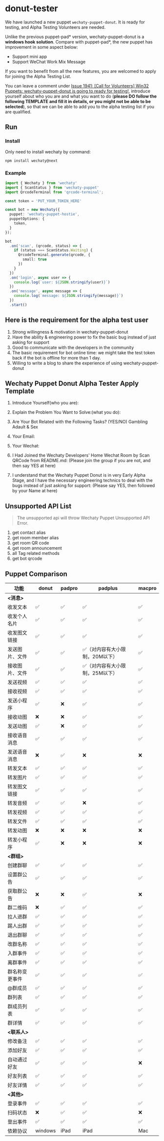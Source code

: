 # donut-tester

We have launched a new puppet `wechaty-puppet-donut`. It is ready for testing, and Alpha Testing Volunteers are needed.

Unlike the previous puppet-pad* version, wechaty-puppet-donut is a **windows hook solution**. Compare with puppet-pad*, the new puppet has improvement in some aspect below:

- Support mini app
- Support WeChat Work Mix Message

If you want to benefit from all the new features, you are welcomed to apply for joining the Alpha Testing List.

You can leave a comment under [Issue 1941: [Call for Volunteers] Win32 Puppets: wechaty-puppet-donut is going to ready for testing!](https://github.com/wechaty/wechaty/issues/1941), introduce yourself about who you are and what you want to do (**please DO follow the following TEMPLATE and fill it in details, or you might not be able to be selected**), so that we can be able to add you to the alpha testing list if you are qualified.

## Run

### Install
Only need to install wechaty by command:
```
npm install wechaty@next
```

### Example
```ts
import { Wechaty } from 'wechaty'
import { ScanStatus } from 'wechaty-puppet'
import QrcodeTerminal from 'qrcode-terminal';

const token = 'PUT_YOUR_TOKEN_HERE'

const bot = new Wechaty({
  puppet: 'wechaty-puppet-hostie',
  puppetOptions: {
    token,
  }
});

bot
  .on('scan', (qrcode, status) => {
    if (status === ScanStatus.Waiting) {
      QrcodeTerminal.generate(qrcode, {
        small: true
      })
    }
  })
  .on('login', async user => {
    console.log(`user: ${JSON.stringify(user)}`)
  })
  .on('message', async message => {
    console.log(`message: ${JSON.stringify(message)}`)
  })
  .start()
```

## Here is the requirement for the alpha test user

1. Strong willingness & motivation in wechaty-puppet-donut
2. Have the ability & engineering power to fix the basic bug instead of just asking for support
3. Good to communicate with the developers in the community
4. The basic requirement for bot online time: we might take the test token back if the bot is offline for more than 1 day.
5. Willing to write a blog to share the experience of using wechaty-puppet-donut

## Wechaty Puppet Donut Alpha Tester Apply Template

1. Introduce Yourself(who you are):

2. Explain the Problem You Want to Solve:(what you do):

3. Are Your Bot Related with the Following Tasks? (YES/NO)
Gambling
Adault & Sex

4. Your Email:

5. Your Wechat:

6. I Had Joined the Wechaty Developers' Home Wechat Room by Scan QRCode from README.md: (Please join the group if you are not, and then say YES at here)

7. I understand that the Wechaty Puppet Donut is in very Early Alpha Stage, and I have the necessary engineering technics to deal with the bugs instead of just asking for support: (Please say YES, then followed by your Name at here)

## Unsupported API List
> The unsupported api will throw Wechaty Puppet Unsupported API Error.

1. get contact alias
2. get room member alias
3. get room QR code
4. get room announcement
5. all Tag related methods
6. get bot qrcode


## Puppet Comparison

功能 | donut | padpro | padplus | macpro
---|---|---|---|---
 **<消息>**|  |  |
 收发文本| ✅ | ✅ |✅ |✅
 收发个人名片| ✅ | ✅ |✅ |✅
 收发图文链接| ✅ | ✅ |✅ |✅
 发送图片、文件| ✅ | ✅ | ✅（对内容有大小限制，20M以下） |✅
 接收图片、文件| ✅ | ✅ | ✅（对内容有大小限制，25M以下） |✅
 发送视频| ✅ | ✅ | ✅ | ✅
 接收视频| ✅ | ✅ | ✅ | ✅
 发送小程序| ✅ | ❌ | ✅ | ✅
 接收动图| ❌ | ❌ | ✅ | ✅
 发送动图| ✅ | ❌ | ✅ | ✅
 接收语音消息| ✅ | ✅ | ✅ | ✅
 发送语音消息| ❌ | ✅ | ❌ | ❌
 转发文本| ✅ | ✅ | ✅ | ✅
 转发图片| ✅ | ✅ | ✅ | ✅
 转发图文链接| ✅ | ✅ | ✅ | ✅
 转发音频| ✅ | ✅ | ❌ | ✅
 转发视频| ✅ | ✅ | ✅ | ✅
 转发文件| ✅ | ✅ | ✅ | ✅
 转发动图| ❌ | ❌ | ❌ | ❌
 转发小程序| ✅ | ❌ | ❌ | ❌
 **<群组>**|  |  |  |
 创建群聊|✅|✅|✅|✅
 设置群公告|✅|✅|✅|✅
 获取群公告|❌|❌|✅|❌
 群二维码|❌|✅|✅|✅
 拉人进群|✅|✅|✅|✅
 踢人出群|✅|✅|✅|✅
 退出群聊|✅|✅|✅|✅
 改群名称|✅|✅|✅|✅
 入群事件|✅|✅|✅|✅
 离群事件|✅|✅|✅|✅
 群名称变更事件|✅|✅|✅|✅
 @群成员|✅|✅|✅|✅
 群列表|✅|✅|✅|✅
 群成员列表|✅|✅|✅|✅
 群详情|✅|✅|✅|✅
 **<联系人>**|  |  |  |
 修改备注|✅|✅|✅|✅
 添加好友|✅|✅|✅|✅
 自动通过好友|✅|✅|✅|❌
 好友列表|✅|✅|✅|✅
 好友详情|✅|✅|✅|✅
 **<其他>**|  |  |  |
 登录事件|✅|✅|✅|✅
 扫码状态|❌|✅|✅|❌
 登出事件|✅|✅|✅|✅
 依赖协议|windows|iPad|iPad|Mac|